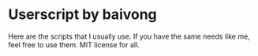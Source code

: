 # Userscript by baivong

Here are the scripts that I usually use. If you have the same needs like me, feel free to use them. MIT license for all.
